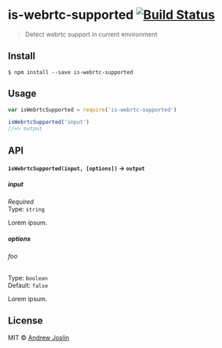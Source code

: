 # is-webrtc-supported [![Build Status](https://travis-ci.org/ajoslin/is-webrtc-supported.svg?branch=master)](https://travis-ci.org/ajoslin/is-webrtc-supported)

> Detect webrtc support in current environment


## Install

```
$ npm install --save is-webrtc-supported
```


## Usage

```js
var isWebrtcSupported = require('is-webrtc-supported')

isWebrtcSupported('input')
//=> output
```

## API

#### `isWebrtcSupported(input, [options])` -> `output`

##### input

*Required*  
Type: `string`

Lorem ipsum.

##### options

###### foo

Type: `boolean`  
Default: `false`

Lorem ipsum.


## License

MIT © [Andrew Joslin](http://ajoslin.com)
